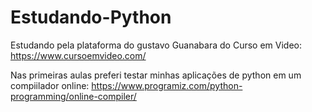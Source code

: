 # Estudando-Python
Estudando pela plataforma do gustavo Guanabara do Curso em Video: https://www.cursoemvideo.com/

Nas primeiras aulas preferi testar minhas aplicações de python em um compiilador online:
https://www.programiz.com/python-programming/online-compiler/
